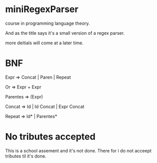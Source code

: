 miniRegexParser
===============
course in programming language theory.

And as the title says it's a small version of a regex parser.

more deitials will come at a later time.

BNF
===
Expr => Concat | Paren | Repeat

Or => Expr + Expr

Parentes => (Expr)

Concat => Id | Id Concat | Expr Concat

Repeat => Id* | Parentes*

No tributes accepted
====================

This is a school assement and it's not done.
There for i do not acceept tributes til it's done.
